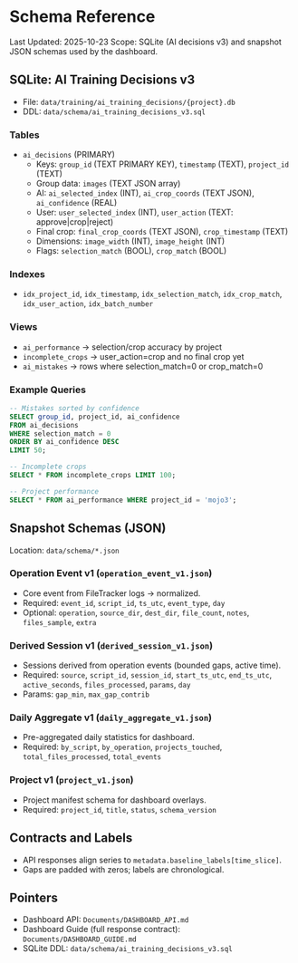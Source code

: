 # Schema Reference

Last Updated: 2025-10-23
Scope: SQLite (AI decisions v3) and snapshot JSON schemas used by the dashboard.

## SQLite: AI Training Decisions v3
- File: `data/training/ai_training_decisions/{project}.db`
- DDL: `data/schema/ai_training_decisions_v3.sql`

### Tables
- `ai_decisions` (PRIMARY)
  - Keys: `group_id` (TEXT PRIMARY KEY), `timestamp` (TEXT), `project_id` (TEXT)
  - Group data: `images` (TEXT JSON array)
  - AI: `ai_selected_index` (INT), `ai_crop_coords` (TEXT JSON), `ai_confidence` (REAL)
  - User: `user_selected_index` (INT), `user_action` (TEXT: approve|crop|reject)
  - Final crop: `final_crop_coords` (TEXT JSON), `crop_timestamp` (TEXT)
  - Dimensions: `image_width` (INT), `image_height` (INT)
  - Flags: `selection_match` (BOOL), `crop_match` (BOOL)

### Indexes
- `idx_project_id`, `idx_timestamp`, `idx_selection_match`, `idx_crop_match`, `idx_user_action`, `idx_batch_number`

### Views
- `ai_performance` → selection/crop accuracy by project
- `incomplete_crops` → user_action=crop and no final crop yet
- `ai_mistakes` → rows where selection_match=0 or crop_match=0

### Example Queries
```sql
-- Mistakes sorted by confidence
SELECT group_id, project_id, ai_confidence
FROM ai_decisions
WHERE selection_match = 0
ORDER BY ai_confidence DESC
LIMIT 50;

-- Incomplete crops
SELECT * FROM incomplete_crops LIMIT 100;

-- Project performance
SELECT * FROM ai_performance WHERE project_id = 'mojo3';
```

## Snapshot Schemas (JSON)
Location: `data/schema/*.json`

### Operation Event v1 (`operation_event_v1.json`)
- Core event from FileTracker logs → normalized.
- Required: `event_id`, `script_id`, `ts_utc`, `event_type`, `day`
- Optional: `operation`, `source_dir`, `dest_dir`, `file_count`, `notes`, `files_sample`, `extra`

### Derived Session v1 (`derived_session_v1.json`)
- Sessions derived from operation events (bounded gaps, active time).
- Required: `source`, `script_id`, `session_id`, `start_ts_utc`, `end_ts_utc`, `active_seconds`, `files_processed`, `params`, `day`
- Params: `gap_min`, `max_gap_contrib`

### Daily Aggregate v1 (`daily_aggregate_v1.json`)
- Pre-aggregated daily statistics for dashboard.
- Required: `by_script`, `by_operation`, `projects_touched`, `total_files_processed`, `total_events`

### Project v1 (`project_v1.json`)
- Project manifest schema for dashboard overlays.
- Required: `project_id`, `title`, `status`, `schema_version`

## Contracts and Labels
- API responses align series to `metadata.baseline_labels[time_slice]`.
- Gaps are padded with zeros; labels are chronological.

## Pointers
- Dashboard API: `Documents/DASHBOARD_API.md`
- Dashboard Guide (full response contract): `Documents/DASHBOARD_GUIDE.md`
- SQLite DDL: `data/schema/ai_training_decisions_v3.sql`
